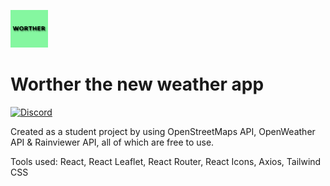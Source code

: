 ![Worther](./src/resources/logoSmall.png)

# Worther the new weather app

[![Discord](https://img.shields.io/discord/984443866969149491?color=7389D8&label=%20&logo=discord&logoColor=ffffff&labelColor=6A7EC2)](https://discord.gg/n6xr3ZWM8J)

Created as a student project by using OpenStreetMaps API, OpenWeather API & Rainviewer API, all of which are free to use.

Tools used: React, React Leaflet, React Router, React Icons, Axios, Tailwind CSS
    